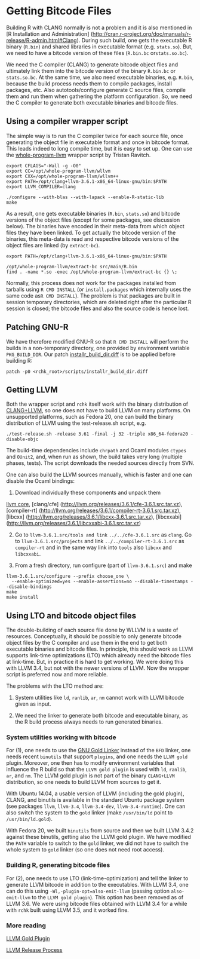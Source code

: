 # Getting Bitcode Files

Building R with CLANG normally is not a problem and it is also mentioned in
[R Installation and Administration]
(http://cran.r-project.org/doc/manuals/r-release/R-admin.html#Clang). 
During such build, one gets the executable R binary (`R.bin`) and shared
libraries in executable format (e.g.  `stats.so`).  But, we need to have a
bitcode version of these files (`R.bin.bc` or`stats.so.bc`).

We need the C compiler (CLANG) to generate bitcode object files and
ultimately link them into the bitcode version of the binary `R.bin.bc` or
`stats.so.bc`.  At the same time, we also need executable binaries, e.g. 
`R.bin`, because the build process needs them to compile packages, install
packages, etc.  Also autotools/configure generate C source files, compile
them and run them when gathering the platform configuration.  So, we need
the C compiler to generate both executable binaries and bitcode files.

## Using a compiler wrapper script

The simple way is to run the C compiler twice for each source file, once
generating the object file in executable format and once in bitcode format. 
This leads indeed to long compile time, but it is easy to set up.  One can
use the
[whole-program-llvm](https://github.com/travitch/whole-program-llvm) wrapper
script by Tristan Ravitch.

```
export CFLAGS="-Wall -g -O0"
export CC=/opt/whole-program-llvm/wllvm
export CXX=/opt/whole-program-llvm/wllvm++
export PATH=/opt/clang+llvm-3.6.1-x86_64-linux-gnu/bin:$PATH
export LLVM_COMPILER=clang

./configure --with-blas --with-lapack --enable-R-static-lib
make
```

As a result, one gets executable binaries (`R.bin`, `stats.so`) and bitcode
versions of the object files (except for some packages, see discussion
below).  The binaries have encoded in their meta-data from which object
files they have been linked. To get actually the bitcode version of the
binaries, this meta-data is read and respective bitcode versions of the
object files are linked (by `extract-bc`).

```
export PATH=/opt/clang+llvm-3.6.1-x86_64-linux-gnu/bin:$PATH

/opt/whole-program-llvm/extract-bc src/main/R.bin
find . -name *.so -exec /opt/whole-program-llvm/extract-bc {} \;

```

Normally, this process does not work for the packages installed from
tarballs using `R CMD INSTALL` (or `install.packages` which internally uses
the same code as`R CMD INSTALL`).  The problem is that packages are built in
session temporary directories, which are deleted right after the particular
R session is closed; the bitcode files and also the source code is hence
lost.

## Patching GNU-R

We have therefore modified GNU-R so that `R CMD INSTALL` will perform the
builds in a non-temporary directory, one provided by environment variable
`PKG_BUILD_DIR`. Our patch
[installr_build_dir.diff](scripts/installr_build_dir.diff) is to be applied
before building R:

```
patch -p0 <rchk_root>/scripts/installr_build_dir.diff
```

## Getting LLVM

Both the wrapper script and `rchk` itself work with the binary distribution
of [CLANG+LLVM](http://llvm.org/releases/download.html#3.6.1), so one does
not have to build LLVM on many platforms.  On unsupported platforms, such as
Fedora 20, one can build the binary distribution of LLVM using the
test-release.sh script, e.g.

```
./test-release.sh -release 3.61 -final -j 32 -triple x86_64-fedora20 -disable-objc
```

The build-time dependencies include `chrpath` and Ocaml modules `ctypes` and
`OUnit2`, and, when run as shown, the build takes very long (multiple
phases, tests). The script downloads the needed sources directly from SVN.

One can also build the LLVM sources manually, which is faster and one can
disable the Ocaml bindings:

1. Download individually these components and unpack them

[llvm core](http://llvm.org/releases/3.6.1/llvm-3.6.1.src.tar.xz), 
[clang/cfe] (http://llvm.org/releases/3.6.1/cfe-3.6.1.src.tar.xz),
[compiler-rt] (http://llvm.org/releases/3.6.1/compiler-rt-3.6.1.src.tar.xz),
[libcxx] (http://llvm.org/releases/3.6.1/libcxx-3.6.1.src.tar.xz),
[libcxxabi] (http://llvm.org/releases/3.6.1/libcxxabi-3.6.1.src.tar.xz)

2. Go to `llvm-3.6.1.src/tools and link` `../../cfe-3.6.1.src` as `clang`. 
Go to `llvm-3.6.1.src/projects` and link `../../compiler-rt-3.6.1.src` as
`compiler-rt` and in the same way link into `tools` also `libcxx` and `libcxxabi`.

3. From a fresh directory, run configure (part of `llvm-3.6.1.src`) and make

```
llvm-3.6.1.src/configure --prefix choose_one \
  --enable-optimized=yes --enable-assertions=no --disable-timestamps --disable-bindings
make
make install
```

## Using LTO and bitcode object files

The double-building of each source file done by WLLVM is a waste of resources. 
Conceptually, it should be possible to only generate bitcode object files by
the C compiler and use them in the end to get both executable binaries and
bitcode files.  In principle, this should work as LLVM supports link-time
optimizations (LTO) which already need the bitcode files at link-time.  But,
in practice it is hard to get working.  We were doing this with LLVM 3.4,
but not with the newer versions of LLVM.  Now the wrapper script is
preferred now and more reliable.

The problems with the LTO method are:

1. System utilities like `ld`, `ranlib`, `ar`, `nm` cannot work with LLVM
bitcode given as input.

2. We need the linker to generate both bitcode and executable binary, as the
R build process always needs to run generated binaries.

### System utilities working with bitcode

For (1), one needs to use the [GNU Gold
Linker](http://en.wikipedia.org/wiki/Gold_%28linker%29) instead of the `BFD`
linker, one needs recent `binutils` that support `plugins`, and one needs
the `LLVM gold` plugin. Moreover, one then has to modify environment
variables that influence the R build so that the `LLVM gold plugin` is used
with `ld`, `ranlib`, `ar`, and `nm`. The LLVM gold plugin is not part of the
binary `CLANG+LLVM` distribution, so one needs to build LLVM from sources to
get it.

With Ubuntu 14.04, a usable version of LLVM (including the gold plugin),
CLANG, and binutils is available in the standard Ubuntu package system (see
packages `llvm`, `llvm-3.4`, `llvm-3.4-dev`, `llvm-3.4-runtime`).  One can
also switch the system to the `gold` linker (make `/usr/bin/ld` point to
`/usr/bin/ld.gold`).

With Fedora 20, we built `binutils` from source and then we built LLVM 3.4.2
against these binutils, getting also the LLVM gold plugin.  We have modified
the `PATH` variable to switch to the `gold` linker, we did not have to
switch the whole system to `gold` linker (so one does not need root access).

### Building R, generating bitcode files

For (2), one needs to use LTO (link-time-optimization) and tell the linker
to generate LLVM bitcode in addition to the executables.  With LLVM 3.4, one
can do this using `-Wl,-plugin-opt=also-emit-llvm` (passing option
`also-emit-llvm` to the `LLVM gold plugin`).  This option has been removed
as of LLVM 3.6. We were using bitcode files obtained with LLVM 3.4 for a
while with `rchk` built using LLVM 3.5, and it worked fine.

### More reading

[LLVM Gold Plugin](http://llvm.org/docs/GoldPlugin.html)

[LLVM Release Process](http://llvm.org/docs/ReleaseProcess.html)

